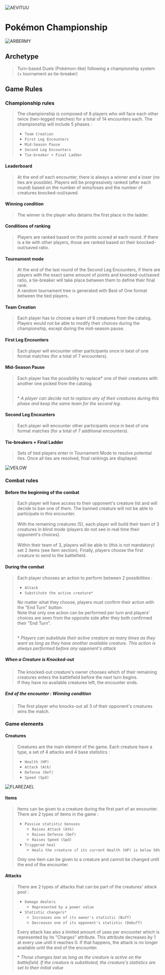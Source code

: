 ![AEVITUU](https://user-images.githubusercontent.com/91960907/197291599-fd09ea1b-735c-4a98-8dc4-46fc2d96d52f.png)
# Pokémon Championship

![ARBERMY](https://user-images.githubusercontent.com/91960907/197291630-a4b8441e-1b0f-4e3f-8d4e-6b5ee2834b5d.png)

## Archetype

> Turn-based Duels (Pokémon-like) following a championship system (+ tournament as tie-breaker)

## Game Rules

### Championship rules

> The championship is composed of 8 players who will face each other twice (two-legged matches) for a total of 14 encounters each. 
> The championship will include 5 phases :
> - `Team Creation`
> - `First Leg Encounters`
> - `Mid-Season Pause`
> - `Second Leg Encounters`
> - `Tie-breaker + Final Ladder`

#### Leaderboard

> At the end of each encounter, there is always a winner and a loser (no ties are possible). 
> Players will be progressively ranked (after each round) based on the number of wins/loses and the number of creatures knocked-out/saved.

#### Winning condition

> The winner is the player who detains the first place in the ladder.

#### Conditions of ranking 

> Players are ranked based on the points scored at each round. 
> If there is a tie with other players, those are ranked based on their knocked-out/saved ratio.

#### Tournament mode

> At the end of the last round of the Second Leg Encounters, if there are players with the exact same amount of points and knocked-out/saved ratio, a tie-breaker will take place between them to define their final rank.<br/>
> A random tournament tree is generated with Best of One format between the tied players.

#### Team Creation

> Each player has to choose a team of 6 creatures from the catalog. Players would not be able to modify their choices during the championship, except during the mid-season pause.

#### First Leg Encounters

> Each player will encounter other participants once in best of one format matches (for a total of 7 encounters).

#### Mid-Season Pause

> Each player has the possibility to replace* one of their creatures with another one picked from the catalog.
> 
> <br/>* *A player can decide not to replace any of their creatures during this phase and keep the same team for the second leg.*

#### Second Leg Encounters

> Each player will encounter other participants once in best of one format matches (for a total of 7 additional encounters).

#### Tie-breakers + Final Ladder

> Sets of tied players enter in Tournament Mode to resolve potential ties. Once all ties are resolved, final rankings are displayed.

![VEILOW](https://user-images.githubusercontent.com/91960907/197291780-8c4c2b25-b7bb-4d19-bacd-becee3f53d90.png)

### Combat rules

#### Before the beginning of the combat

> Each player will have access to their opponent's creature list and will decide to ban one of them. The banned creature will not be able to participate in this encounter.<br/><br/>
> With the remaining creatures (5), each player will build their team of 3 creatures in blind mode (players do not see in real time their opponent's choices).<br/><br/>
> Within their team of 3, players will be able to (this is not mandatory) set 2 items (see Item section).
> Finally, players choose the first creature to send to the battlefield.

#### During the combat

> Each player chooses an action to perform between 2 possibilities :
> - `Attack`
> - `Substitute the active creature*`
> 
> No matter what they choose, players must confirm their action with the "End Turn" button.<br/>
> Note that only one action can be performed per turn and players' choices are seen from the opposite side after they both confirmed their "End Turn".
>
> <br/>* *Players can substitute their active creature as many times as they want as long as they have another available creature. This action is always performed before any opponent's attack*

##### When a Creature is Knocked-out

> The knocked-out creature's owner chooses which of their remaining creatures enters the battlefield before the next turn begins.<br/>
> If they have no available creatures left, the encounter ends.

##### End of the encounter : Winning condition

> The first player who knocks-out all 3 of their opponent's creatures wins the match.

### Game elements

#### Creatures
> Creatures are the main element of the game. Each creature have a type, a set of 4 attacks and 4 base statistics :
> - `Health (HP)`
> - `Attack (Atk)`
> - `Defense (Def)`
> - `Speed (Spd)`

   ![FLAREZAEL](https://user-images.githubusercontent.com/91960907/197291221-27a829c1-c213-41eb-b1a7-b0de0cf124fb.png)

#### Items
> Items can be given to a creature during the first part of an encounter. There are 2 types of items in the game :
> - `Passive statistic bonuses`
>   - `Raises Attack (Atk)`
>   - `Raises Defense (Def)`
>   - `Raises Speed (Spd)`
> - `Triggered heal`
>   - `Heals the creature if its current Health (HP) is below 50%`
>
> Only one item can be given to a creature and cannot be changed until the end of the encounter.


#### Attacks

> There are 2 types of attacks that can be part of the creatures' attack pool :
> - `Damage dealers`
>   - `Represented by a power value`
> - `Statistic changers*`
>   - `Increases one of its owner's statistic (Buff)`
>   - `Decreases one of its opponent's statistic (Debuff)`
> 
> Every attack has also a limited amount of uses per encounter which is represented by its "Charges" attribute.
> This attribute decreases by 1 at every use until it reaches 0. If that happens, the attack is no longer available until the end of the encounter.
> 
> * *Those changes last as long as the creature is active on the battlefield. If the creature is substituted, the creature's statistics are set to their initial value* 
> 
